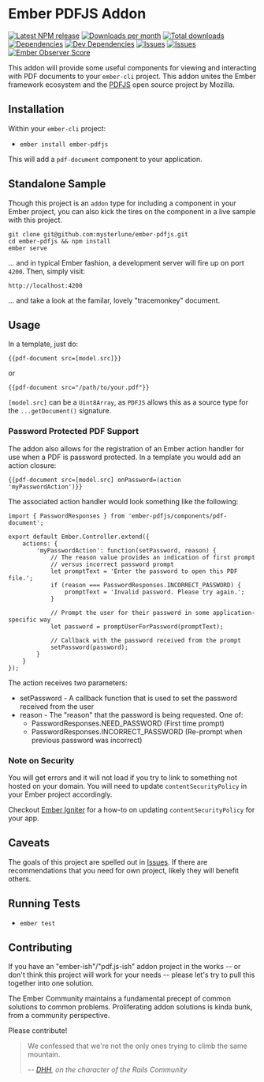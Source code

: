 # Ember PDFJS Addon

[![Latest NPM release](https://img.shields.io/npm/v/ember-pdfjs.svg)](https://www.npmjs.com/package/ember-pdfjs)
[![Downloads per month](https://img.shields.io/npm/dm/ember-pdfjs.svg)](https://img.shields.io/npm/dm/ember-pdfjs.svg)
[![Total downloads](https://img.shields.io/npm/dt/ember-pdfjs.svg)](https://img.shields.io/npm/dt/ember-pdfjs.svg)
[![Dependencies](https://david-dm.org/mysterlune/ember-pdfjs.svg)](https://david-dm.org/mysterlune/ember-pdfjs)
[![Dev Dependencies](https://img.shields.io/david/dev/mysterlune/ember-pdfjs.svg)](https://david-dm.org/mysterlune/ember-pdfjs?type=dev)
[![Issues](https://img.shields.io/github/issues/mysterlune/ember-pdfjs.svg)](https://img.shields.io/github/issues/mysterlune/ember-pdfjs.svg)
[![Issues](https://img.shields.io/github/issues-closed/mysterlune/ember-pdfjs.svg)](https://img.shields.io/github/issues-closed/mysterlune/ember-pdfjs.svg)
[![Ember Observer Score](http://emberobserver.com/badges/ember-pdfjs.svg)](http://emberobserver.com/addons/ember-pdfjs)

This addon will provide some useful components for viewing and interacting with PDF documents to your `ember-cli` project. This addon unites the Ember framework ecosystem and the [PDFJS](https://mozilla.github.io/pdf.js/) open source project by Mozilla.

## Installation

Within your `ember-cli` project:

* `ember install ember-pdfjs`

This will add a `pdf-document` component to your application.

## Standalone Sample
Though this project is an `addon` type for including a component in your Ember project, you can also kick the tires on the component in a live sample with this project.

````
git clone git@github.com:mysterlune/ember-pdfjs.git
cd ember-pdfjs && npm install
ember serve
````

... and in typical Ember fashion, a development server will fire up on port `4200`. Then, simply visit:

````
http://localhost:4200
````

... and take a look at the familar, lovely "tracemonkey" document.

## Usage

In a template, just do:

````
{{pdf-document src=[model.src]}}
````

or

````
{{pdf-document src="/path/to/your.pdf"}}
````

`[model.src]` can be a `Uint8Array`, as `PDFJS` allows this as a source type for the `...getDocument()` signature.

### Password Protected PDF Support

The addon also allows for the registration of an Ember action handler for use when a PDF is password protected.  In a template
you would add an action closure:

````
{{pdf-document src=[model.src] onPassword=(action 'myPasswordAction')}}

````

The associated action handler would look something like the following:

````
import { PasswordResponses } from 'ember-pdfjs/components/pdf-document';

export default Ember.Controller.extend({
    actions: {
        'myPasswordAction': function(setPassword, reason) {
            // The reason value provides an indication of first prompt
            // versus incorrect password prompt
            let promptText = 'Enter the password to open this PDF file.';
            if (reason === PasswordResponses.INCORRECT_PASSWORD) {
                promptText = 'Invalid password. Please try again.';
            }

            // Prompt the user for their password in some application-specific way
            let password = promptUserForPassword(promptText);

            // Callback with the password received from the prompt
            setPassword(password);
        }
    }
});
````

The action receives two parameters:
 * setPassword - A callback function that is used to set the password received from the user
 * reason - The "reason" that the password is being requested.  One of:
   * PasswordResponses.NEED_PASSWORD (First time prompt)
   * PasswordResponses.INCORRECT_PASSWORD (Re-prompt when previous password was incorrect)

### Note on Security
You will get errors and it will not load if you try to link to something not hosted on your domain. You will need to update `contentSecurityPolicy` in your Ember project accordingly.

Checkout [Ember Igniter](https://emberigniter.com/modify-content-security-policy-on-new-ember-cli-app/) for a how-to on updating `contentSecurityPolicy` for your app.


## Caveats
The goals of this project are spelled out in [Issues](https://github.com/mysterlune/ember-pdfjs/issues/2). If there are recommendations that you need for own project, likely they will benefit others.

## Running Tests

* `ember test`

## Contributing
If you have an "ember-ish"/"pdf.js-ish" addon project in the works -- or don't think this project will work for your needs -- please let's try to pull this together into one solution.

The Ember Community maintains a fundamental precept of common solutions to common problems. Proliferating addon solutions is kinda bunk, from a community perspective.

Please contribute!

> We confessed that we're not the only ones trying to climb the same mountain.
>
> -- <cite>[DHH](https://youtu.be/9naDS3r4MbY?t=882), on the character of the Rails Community</cite>
